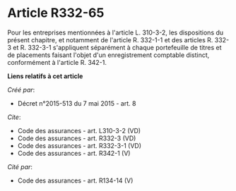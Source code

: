 # Article R332-65

Pour les entreprises mentionnées à l'article L. 310-3-2, les dispositions du présent chapitre, et notamment de l'article R.
332-1-1 et des articles R. 332-3 et R. 332-3-1 s'appliquent séparément à chaque portefeuille de titres et de placements
faisant l'objet d'un enregistrement comptable distinct, conformément à l'article R. 342-1.

**Liens relatifs à cet article**

_Créé par_:

  - Décret n°2015-513 du 7 mai 2015 - art. 8

_Cite_:

  - Code des assurances - art. L310-3-2 (VD)
  - Code des assurances - art. R332-3 (VD)
  - Code des assurances - art. R332-3-1 (VD)
  - Code des assurances - art. R342-1 (V)

_Cité par_:

  - Code des assurances - art. R134-14 (V)
